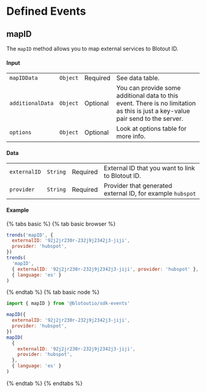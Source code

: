 # Defined Events

## mapID

The `mapID` method allows you to map external services to Blotout ID.

#### Input

|                  |          |          |                                                                                                                                 |
| ---------------- | -------- | -------- | ------------------------------------------------------------------------------------------------------------------------------- |
| `mapIDData`      | `Object` | Required | See data table.                                                                                                                 |
| `additionalData` | `Object` | Optional | You can provide some additional data to this event. There is no limitation as this is just a key-value pair send to the server. |
| `options`        | `Object` | Optional | Look at options table for more info.                                                                                            |

#### Data

|              |          |          |                                                            |
| ------------ | -------- | -------- | ---------------------------------------------------------- |
| `externalID` | `String` | Required | External ID that you want to link to Blotout ID.           |
| `provider`   | `String` | Required | Provider that generated external ID, for example `hubspot` |

#### Example

{% tabs basic %}
{% tab basic browser %}

```js
trends('mapID', {
  externalID: '92j2jr230r-232j9j2342j3-jiji',
  provider: 'hubspot',
})
trends(
  'mapID',
  { externalID: '92j2jr230r-232j9j2342j3-jiji', provider: 'hubspot' },
  { language: 'es' }
)
```

{% endtab %}
{% tab basic node %}

```js
import { mapID } from '@blotoutio/sdk-events'

mapID({
  externalID: '92j2jr230r-232j9j2342j3-jiji',
  provider: 'hubspot',
})
mapID(
  {
    externalID: '92j2jr230r-232j9j2342j3-jiji',
    provider: 'hubspot',
  },
  { language: 'es' }
)
```

{% endtab %}
{% endtabs %}
